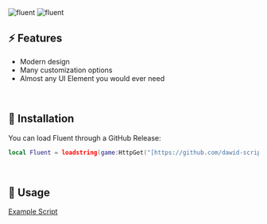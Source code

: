 <img src="Assets/logodark.png#gh-dark-mode-only" alt="fluent">
<img src="Assets/logolight.png#gh-light-mode-only" alt="fluent">

## ⚡ Features

- Modern design
- Many customization options
- Almost any UI Element you would ever need 
<br/>

## 🔌 Installation

You can load Fluent through a GitHub Release:

```lua
local Fluent = loadstring(game:HttpGet("[https://github.com/dawid-scripts/Fluent/releases/latest/download/main.lua](https://raw.githubusercontent.com/123fa98/UI-Library/refs/heads/main/dawid-scripts/Fluent/Main.lua)"))()
```
<br/>

## 📜 Usage

[Example Script](https://github.com/dawid-scripts/Fluent/blob/master/Example.lua)
<br/>

